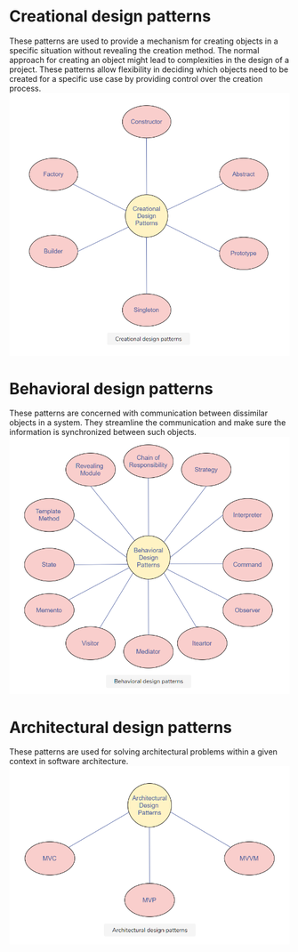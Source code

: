 # Creational design patterns
These patterns are used to provide a mechanism for creating objects in a specific situation without revealing the creation method. The normal approach for creating an object might lead to complexities in the design of a project. These patterns allow flexibility in deciding which objects need to be created for a specific use case by providing control over the creation process.
![Creational Design Patterns](Pictures/1.png)

# Behavioral design patterns
These patterns are concerned with communication between dissimilar objects in a system. They streamline the communication and make sure the information is synchronized between such objects.
![Behavioral Design Patterns](Pictures/2.png)

# Architectural design patterns
These patterns are used for solving architectural problems within a given context in software architecture.
![Architectural Design Patterns](Pictures/3.png)

